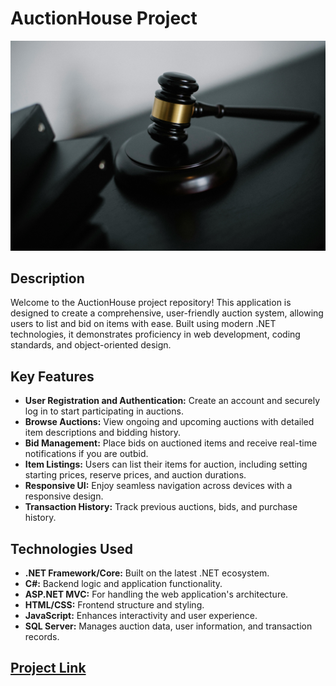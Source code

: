 # AuctionHouse Project

![auctionHouse.jpg](readmeimages/auctionHouse.jpg)

## Description

Welcome to the AuctionHouse project repository! This application is designed to create a comprehensive, user-friendly auction system, allowing users to list and bid on items with ease. Built using modern .NET technologies, it demonstrates proficiency in web development, coding standards, and object-oriented design.

## Key Features

- **User Registration and Authentication:** Create an account and securely log in to start participating in auctions.
- **Browse Auctions:** View ongoing and upcoming auctions with detailed item descriptions and bidding history.
- **Bid Management:** Place bids on auctioned items and receive real-time notifications if you are outbid.
- **Item Listings:** Users can list their items for auction, including setting starting prices, reserve prices, and auction durations.
- **Responsive UI:** Enjoy seamless navigation across devices with a responsive design.
- **Transaction History:** Track previous auctions, bids, and purchase history.

## Technologies Used

- **.NET Framework/Core:** Built on the latest .NET ecosystem.
- **C#:** Backend logic and application functionality.
- **ASP.NET MVC:** For handling the web application's architecture.
- **HTML/CSS:** Frontend structure and styling.
- **JavaScript:** Enhances interactivity and user experience.
- **SQL Server:** Manages auction data, user information, and transaction records.

## [Project Link](auctionhouse20241022134948.azurewebsites.net)
